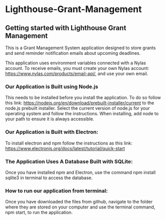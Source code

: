 # Lighthouse-Grant-Management

## Getting started with Lighthouse Grant Management
This is a Grant Management System application designed to store grants and send reminder notification emails about upcoming deadlines.

This application uses environment variables connected with a Nylas account. 
To receive emails, you must create your own Nylas account:
https://www.nylas.com/products/email-api/, and use your own email.

### Our Application is Built using Node.js
This needs to be installed before you install the application.  To do so follow this link: https://nodejs.org/en/download/prebuilt-installer/current to the node.js prebuilt installer. Select the current version of node.js for your operating system and follow the instructions. When installing, add node to your path to ensure it is always accessible.

### Our Application is Built with Electron: 
To install electron and npm follow the instructions as this link: https://www.electronjs.org/docs/latest/tutorial/quick-start 

### The Application Uses A Database Built with SQLite:
Once you have installed npm and Electron, use the command npm install sqlite3 in terminal to access the database.

### How to run our application from terminal:
Once you have downloaded the files from github, navigate to the folder where they are stored on your computer and use the terminal command, npm start, to run the application. 

